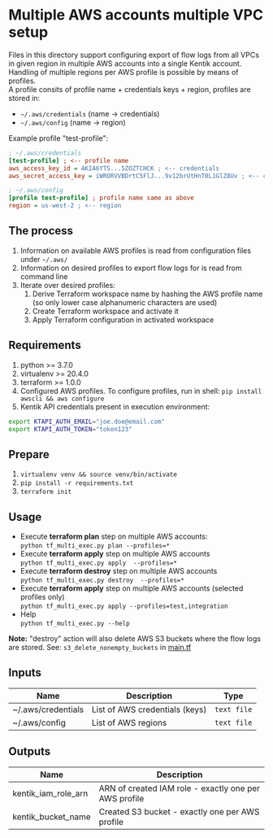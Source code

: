 # Multiple AWS accounts multiple VPC setup

Files in this directory support configuring export of flow logs from all VPCs in given region in multiple AWS accounts into a single Kentik account.  
Handling of multiple regions per AWS profile is possible by means of profiles.  
A profile consits of profile name + credentials keys + region, profiles are stored in:
- `~/.aws/credentials` (name -> credentials)
- `~/.aws/config` (name -> region)

Example profile "test-profile":  
```ini
; ~/.aws/credentials
[test-profile] ; <-- profile name
aws_access_key_id = AKIA6YTS...5ZOZTCHCK ; <-- credentials
aws_secret_access_key = iWRORVVBDrtC5FlJ...9v12brUtHnT0L1GlZ8Uv ; <-- credentials

; ~/.aws/config
[profile test-profile] ; profile name same as above
region = us-west-2 ; <-- region
```

## The process

1. Information on available AWS profiles is read from configuration files under `~/.aws/`
1. Information on desired profiles to export flow logs for is read from command line
1. Iterate over desired profiles:
    1. Derive Terraform workspace name by hashing the AWS profile name (so only lower case alphanumeric characters are used)
    1. Create Terraform workspace and activate it
    1. Apply Terraform configuration in activated workspace
## Requirements

1. python >= 3.7.0
1. virtualenv >= 20.4.0
1. terraform >= 1.0.0
1. Configured AWS profiles. To configure profiles, run in shell: `pip install awscli && aws configure`
1. Kentik API credentials present in execution environment:
  ```bash
  export KTAPI_AUTH_EMAIL="joe.doe@email.com"
  export KTAPI_AUTH_TOKEN="token123"
  ```

## Prepare

1. ```virtualenv venv && source venv/bin/activate```
1. ```pip install -r requirements.txt```
1. ```terraform init```

## Usage

- Execute **terraform plan** step on multiple AWS accounts:  
```python tf_multi_exec.py plan --profiles=*```
- Execute **terraform apply** step on multiple AWS accounts  
```python tf_multi_exec.py apply  --profiles=*```
- Execute **terraform destroy** step on multiple AWS accounts  
```python tf_multi_exec.py destroy  --profiles=*```
- Execute **terraform apply** step on multiple AWS accounts (selected profiles only)  
```python tf_multi_exec.py apply --profiles=test,integration```
- Help  
```python tf_multi_exec.py --help```

**Note:** "destroy" action will also delete AWS S3 buckets where the flow logs are stored. See: `s3_delete_nonempty_buckets` in [main.tf](main.tf)



## Inputs

| Name | Description | Type |
|------|-------------|------|
| ~/.aws/credentials | List of AWS credentials (keys) | `text file` |
| ~/.aws/config | List of AWS regions | `text file` |

## Outputs

| Name | Description |
|------|-------------|
| kentik_iam_role_arn | ARN of created IAM role - exactly one per AWS profile |
| kentik_bucket_name | Created S3 bucket - exactly one per AWS profile |

